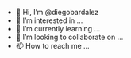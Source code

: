 - 👋 Hi, I’m @diegobardalez
- 👀 I’m interested in ...
- 🌱 I’m currently learning ...
- 💞️ I’m looking to collaborate on ...
- 📫 How to reach me ...

<!---
diegobardalez/diegobardalez is a ✨ special ✨ repository because its `README.md` (this file) appears on your GitHub profile.
You can click the Preview link to take a look at your changes.
--->
